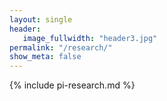 ```yaml
---
layout: single
header:
   image_fullwidth: "header3.jpg"
permalink: "/research/"
show_meta: false
---
```


{% include pi-research.md %}
